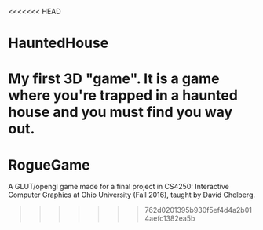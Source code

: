 <<<<<<< HEAD
# HauntedHouse
My first 3D "game". It is a game where you're trapped in a haunted house and you must find you way out.
=======
# RogueGame
A GLUT/opengl game made for a final project in CS4250: Interactive Computer Graphics at Ohio University (Fall 2016), taught by David Chelberg.
>>>>>>> 762d0201395b930f5ef4d4a2b014aefc1382ea5b
